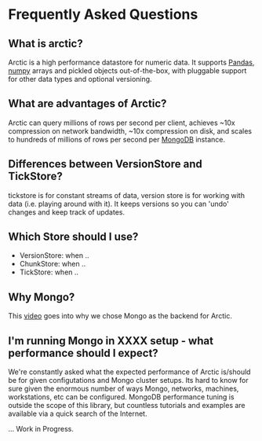 # Frequently Asked Questions

## What is arctic?

Arctic is a high performance datastore for numeric data. It supports [Pandas](http://pandas.pydata.org/),
[numpy](http://www.numpy.org/) arrays and pickled objects out-of-the-box, with pluggable support for
other data types and optional versioning.

## What are advantages of Arctic?

Arctic can query millions of rows per second per client, achieves ~10x compression on network bandwidth,
~10x compression on disk, and scales to hundreds of millions of rows per second per
[MongoDB](https://www.mongodb.org/) instance.

## Differences between VersionStore and TickStore?

tickstore is for constant streams of data, version store is for working with data
(i.e. playing around with it). It keeps versions so you can 'undo' changes and keep
track of updates.

## Which Store should I use?

* VersionStore: when ..
* ChunkStore: when ..
* TickStore: when ..

## Why Mongo?

This [video](https://vimeo.com/album/3660528/video/145842301) goes into why we
chose Mongo as the backend for Arctic.

## I'm running Mongo in XXXX setup - what performance should I expect?
We're constantly asked what the expected performance of Arctic is/should be for given configutations and Mongo cluster setups. Its hard to know for sure given the enormous number of ways Mongo, networks, machines, workstations, etc can be configured. MongoDB performance tuning is outside the scope of this library, but countless tutorials and examples are available via a quick search of the Internet. 

... Work in Progress.
